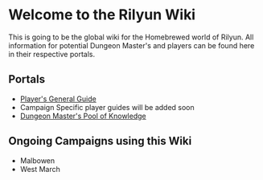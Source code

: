 # Welcome to the Rilyun Wiki
This is going to be the global wiki for the Homebrewed world of Rilyun. All information for potential Dungeon Master's and players can be found here in their respective portals.

## Portals
- [Player's General Guide](general-guide.md)
- Campaign Specific player guides will be added soon
- [Dungeon Master's Pool of Knowledge](dm-guide.md)

## Ongoing Campaigns using this Wiki
- Malbowen
- West March
